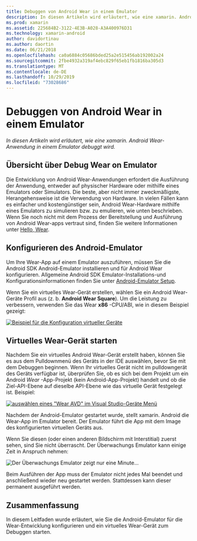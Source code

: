 ```yaml
---
title: Debuggen von Android Wear in einem Emulator
description: In diesen Artikeln wird erläutert, wie eine xamarin. Android Wear-Anwendung in einem Emulator debuggt wird.
ms.prod: xamarin
ms.assetid: 225684B2-3122-4E3B-A028-A3A400976D31
ms.technology: xamarin-android
author: davidortinau
ms.author: daortin
ms.date: 06/21/2018
ms.openlocfilehash: ca0a6884c05686bded25a2e515456ab192002a24
ms.sourcegitcommit: 2fbe4932a319af4ebc829f65eb1fb1816ba305d3
ms.translationtype: MT
ms.contentlocale: de-DE
ms.lasthandoff: 10/29/2019
ms.locfileid: "73028686"
---
```

# <a name="debug-android-wear-on-an-emulator"></a>Debuggen von Android Wear in einem Emulator

_In diesen Artikeln wird erläutert, wie eine xamarin. Android Wear-Anwendung in einem Emulator debuggt wird._

## <a name="debug-wear-on-emulator-overview"></a>Übersicht über Debug Wear on Emulator

Die Entwicklung von Android Wear-Anwendungen erfordert die Ausführung der Anwendung, entweder auf physischer Hardware oder mithilfe eines Emulators oder Simulators. Die beste, aber nicht immer zweckmäßigste, Herangehensweise ist die Verwendung von Hardware. In vielen Fällen kann es einfacher und kostengünstiger sein, Android Wear-Hardware mithilfe eines Emulators zu simulieren bzw. zu emulieren, wie unten beschrieben. Wenn Sie noch nicht mit dem Prozess der Bereitstellung und Ausführung von Android Wear-apps vertraut sind, finden Sie weitere Informationen unter [Hello, Wear](~/android/wear/get-started/hello-wear.md).

## <a name="configure-the-android-emulator"></a>Konfigurieren des Android-Emulator

Um Ihre Wear-App auf einem Emulator auszuführen, müssen Sie die Android SDK Android-Emulator installieren und für Android Wear konfigurieren. Allgemeine Android SDK Emulator-Installations-und Konfigurationsinformationen finden Sie unter [Android-Emulator Setup](~/android/get-started/installation/android-emulator/index.md).

Wenn Sie ein virtuelles Wear-Gerät erstellen, wählen Sie ein Android Wear-Geräte Profil aus (z. b. **Android Wear Square**). Um die Leistung zu verbessern, verwenden Sie das Wear **x86** -CPU/ABI, wie in diesem Beispiel gezeigt:

[![Beispiel für die Konfiguration virtueller Geräte](debug-on-emulator-images/01-wear-avd-example-sml.png)](debug-on-emulator-images/01-wear-avd-example.png#lightbox)

## <a name="launch-the-wear-virtual-device"></a>Virtuelles Wear-Gerät starten 

Nachdem Sie ein virtuelles Android Wear-Gerät erstellt haben, können Sie es aus dem Pulldownmenü des Geräts in der IDE auswählen, bevor Sie mit dem Debuggen beginnen. Wenn Ihr virtuelles Gerät nicht im pulldowngerät des Geräts verfügbar ist, überprüfen Sie, ob es sich bei dem Projekt um ein Android *Wear* -App-Projekt (kein Android-App-Projekt) handelt und ob die Ziel-API-Ebene auf dieselbe API-Ebene wie das virtuelle Gerät festgelegt ist. Beispiel:

[![auswählen eines "Wear AVD" im Visual Studio-Geräte Menü](debug-on-emulator-images/vs/choose-wear-sim.png)](debug-on-emulator-images/vs/choose-wear-sim.png#lightbox)

Nachdem der Android-Emulator gestartet wurde, stellt xamarin. Android die Wear-App im Emulator bereit. Der Emulator führt die App mit dem Image des konfigurierten virtuellen Geräts aus.

Wenn Sie diesen (oder einen anderen Bildschirm mit Interstitial) zuerst sehen, sind Sie nicht überrascht. Der Überwachungs Emulator kann einige Zeit in Anspruch nehmen: 

![Der Überwachungs Emulator zeigt nur eine Minute...](debug-on-emulator-images/please-wait.png)

Beim Ausführen der App muss der Emulator nicht jedes Mal beendet und anschließend wieder neu gestartet werden. Stattdessen kann dieser permanent ausgeführt werden.

## <a name="summary"></a>Zusammenfassung

In diesem Leitfaden wurde erläutert, wie Sie die Android-Emulator für die Wear-Entwicklung konfigurieren und ein virtuelles Wear-Gerät zum Debuggen starten.
